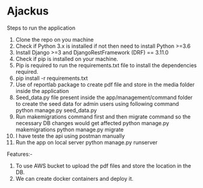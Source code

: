 # Ajackus

Steps to run the application
1. Clone the repo on you machine
2. Check if Python 3.x is installed if not then need to install Python >=3.6
3. Install Django >=3 and DjangoRestFramework (DRF) == 3.11.0
4. Check if pip is installed on your machine.
5. Pip is required to run the requirements.txt file to install the dependencies required.
6. pip install -r requirements.txt
7. Use of reportlab package to create pdf file and store in the media folder inside the application
8. Seed_data.py file present inside the app/management/command folder to create the seed data for admin users using following command
          python manage.py seed_data.py
9. Run makemigrations command first and then migrate command so the necessary DB changes would get affected
      python manage.py makemigrations
      python manage.py migrate
10. I have teste the api using postman manually
11. Run the app on local server python manage.py runserver


Features:-
1. To use AWS bucket to upload the pdf files and store the location in the DB.
2. We can create docker containers and deploy it. 
